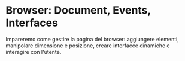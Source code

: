 # Browser: Document, Events, Interfaces 

Impareremo come gestire la pagina del browser: aggiungere elementi, manipolare dimensione e posizione, creare interfacce dinamiche e interagire con l'utente.
